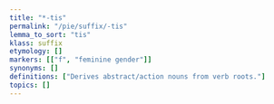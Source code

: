 ```yaml
---
title: "*-tis"
permalink: "/pie/suffix/-tis"
lemma_to_sort: "tis"
klass: suffix
etymology: []
markers: [["f", "feminine gender"]]
synonyms: []
definitions: ["Derives abstract/action nouns from verb roots."]
topics: []
---
```

